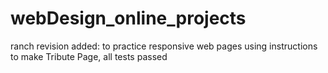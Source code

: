 # webDesign_online_projects

ranch revision added: to practice responsive web pages using instructions to make Tribute Page, all tests passed
     
     
